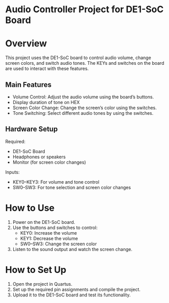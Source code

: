 # Audio Controller Project for DE1-SoC Board

# Overview
This project uses the DE1-SoC board to control audio volume, change screen colors, and switch audio tones. The KEYs and switches on the board are used to interact with these features.

## Main Features
- Volume Control: Adjust the audio volume using the board’s buttons.
- Display duration of tone on HEX
- Screen Color Change: Change the screen’s color using the switches.
- Tone Switching: Select different audio tones by using the switches.

## Hardware Setup

Required:
- DE1-SoC Board  
- Headphones or speakers  
- Monitor (for screen color changes)

Inputs:
- KEY0–KEY3: For volume and tone control  
- SW0–SW3: For tone selection and screen color changes  

# How to Use
1. Power on the DE1-SoC board.
2. Use the buttons and switches to control:
   - KEY0: Increase the volume  
   - KEY1: Decrease the volume  
   - SW0–SW3: Change the screen color  
3. Listen to the sound output and watch the screen change.

# How to Set Up
1. Open the project in Quartus.
2. Set up the required pin assignments and compile the project.
3. Upload it to the DE1-SoC board and test its functionality.
